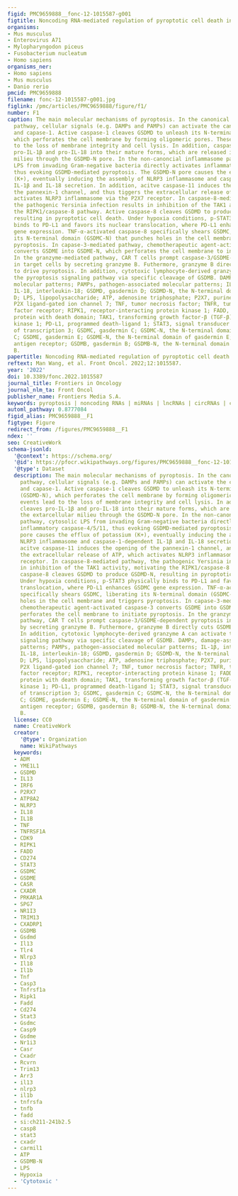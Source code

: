 ```yaml
---
figid: PMC9659888__fonc-12-1015587-g001
figtitle: Noncoding RNA-mediated regulation of pyroptotic cell death in cancer
organisms:
- Mus musculus
- Enterovirus A71
- Mylopharyngodon piceus
- Fusobacterium nucleatum
- Homo sapiens
organisms_ner:
- Homo sapiens
- Mus musculus
- Danio rerio
pmcid: PMC9659888
filename: fonc-12-1015587-g001.jpg
figlink: /pmc/articles/PMC9659888/figure/f1/
number: F1
caption: The main molecular mechanisms of pyroptosis. In the canonical inflammasome
  pathway, cellular signals (e.g. DAMPs and PAMPs) can activate the canonical inflammasome
  and capase-1. Active caspase-1 cleaves GSDMD to unleash its N-terminal domain (GSDMD-N),
  which perforates the cell membrane by forming oligomeric pores. These events lead
  to the loss of membrane integrity and cell lysis. In addition, caspase-1 cleaves
  pro-IL-1β and pro-IL-18 into their mature forms, which are released into the extarcellular
  milieu through the GSDMD-N pore. In the non-canoncial inflammasome pathway, cytosolic
  LPS from invading Gram-negative bacteria directly activates inflammatory caspase-4/5/11,
  thus evoking GSDMD-mediated pyroptosis. The GSDMD-N pore causes the efflux of potassium
  (K+), eventually inducing the assembly of NLRP3 inflammasome and caspase-1-dependent
  IL-1β and IL-18 secretion. In addition, acitve caspase-11 induces the opening of
  the pannexin-1 channel, and thus tiggers the extracellular release of ATP, which
  activates NLRP3 inflammasome via the P2X7 receptor. In caspase-8-mediated pathway,
  the pathogenic Yersinia infection results in inhibition of the TAK1 activity, motivating
  the RIPK1/caspase-8 pathway. Active caspase-8 cleaves GSDMD to produce GSDMD-N,
  resulting in pyroptotic cell death. Under hypoxia conditions, p-STAT3 physically
  binds to PD-L1 and favors its nuclear translocation, where PD-L1 enhances GSDMC
  gene expression. TNF-α-activated caspase-8 specifically shears GSDMC, liberating
  its N-terminal domain (GSDMC-N) that punches holes in the cell membrane and triggers
  pyroptosis. In capase-3-mediated pathway, chemotherapeutic agent-activated caspase-3
  converts GSDME into GSDME-N, which perforates the cell membrane to initiate pyroptosis.
  In the granzyme-mediated pathway, CAR T cells prompt caspase-3/GSDME-dependent pyroptosis
  in target cells by secreting granzyme B. Futhermore, granzyme B directly cuts GSDME
  to drive pyroptosis. In addition, cytotoxic lymphocyte-derived granzyme A can activate
  the pyroptosis signaling pathway via specific cleavage of GSDMB. DAMPs, damage-associated
  molecular patterns; PAMPs, pathogen-associated molecular patterns; IL-1β, interleukin-1β;
  IL-18, interleukin-18; GSDMD, gasdermin D; GSDMD-N, the N-terminal domain of gasdermin
  D; LPS, lipopolysaccharide; ATP, adenosine triphosphate; P2X7, purinergic receptor
  P2X ligand-gated ion channel 7; TNF, tumor necrosis factor; TNFR, tumor necrosis
  factor receptor; RIPK1, receptor-interacting protein kinase 1; FADD, Fas-associated
  protein with death domain; TAK1, transforming growth factor-β (TGF-β)-activated
  kinase 1; PD-L1, programmed death-ligand 1; STAT3, signal transducer and activator
  of transcription 3; GSDMC, gasdermin C; GSDMC-N, the N-terminal domain of gasdermin
  C; GSDME, gasdermin E; GSDME-N, the N-terminal domain of gasdermin E; CAR, chimeric
  antigen receptor; GSDMB, gasdermin B; GSDMB-N, the N-terminal domain of gasdermin
  B.
papertitle: Noncoding RNA-mediated regulation of pyroptotic cell death in cancer.
reftext: Man Wang, et al. Front Oncol. 2022;12:1015587.
year: '2022'
doi: 10.3389/fonc.2022.1015587
journal_title: Frontiers in Oncology
journal_nlm_ta: Front Oncol
publisher_name: Frontiers Media S.A.
keywords: pyroptosis | noncoding RNAs | miRNAs | lncRNAs | circRNAs | cancer pathogenesis
automl_pathway: 0.8777084
figid_alias: PMC9659888__F1
figtype: Figure
redirect_from: /figures/PMC9659888__F1
ndex: ''
seo: CreativeWork
schema-jsonld:
  '@context': https://schema.org/
  '@id': https://pfocr.wikipathways.org/figures/PMC9659888__fonc-12-1015587-g001.html
  '@type': Dataset
  description: The main molecular mechanisms of pyroptosis. In the canonical inflammasome
    pathway, cellular signals (e.g. DAMPs and PAMPs) can activate the canonical inflammasome
    and capase-1. Active caspase-1 cleaves GSDMD to unleash its N-terminal domain
    (GSDMD-N), which perforates the cell membrane by forming oligomeric pores. These
    events lead to the loss of membrane integrity and cell lysis. In addition, caspase-1
    cleaves pro-IL-1β and pro-IL-18 into their mature forms, which are released into
    the extarcellular milieu through the GSDMD-N pore. In the non-canoncial inflammasome
    pathway, cytosolic LPS from invading Gram-negative bacteria directly activates
    inflammatory caspase-4/5/11, thus evoking GSDMD-mediated pyroptosis. The GSDMD-N
    pore causes the efflux of potassium (K+), eventually inducing the assembly of
    NLRP3 inflammasome and caspase-1-dependent IL-1β and IL-18 secretion. In addition,
    acitve caspase-11 induces the opening of the pannexin-1 channel, and thus tiggers
    the extracellular release of ATP, which activates NLRP3 inflammasome via the P2X7
    receptor. In caspase-8-mediated pathway, the pathogenic Yersinia infection results
    in inhibition of the TAK1 activity, motivating the RIPK1/caspase-8 pathway. Active
    caspase-8 cleaves GSDMD to produce GSDMD-N, resulting in pyroptotic cell death.
    Under hypoxia conditions, p-STAT3 physically binds to PD-L1 and favors its nuclear
    translocation, where PD-L1 enhances GSDMC gene expression. TNF-α-activated caspase-8
    specifically shears GSDMC, liberating its N-terminal domain (GSDMC-N) that punches
    holes in the cell membrane and triggers pyroptosis. In capase-3-mediated pathway,
    chemotherapeutic agent-activated caspase-3 converts GSDME into GSDME-N, which
    perforates the cell membrane to initiate pyroptosis. In the granzyme-mediated
    pathway, CAR T cells prompt caspase-3/GSDME-dependent pyroptosis in target cells
    by secreting granzyme B. Futhermore, granzyme B directly cuts GSDME to drive pyroptosis.
    In addition, cytotoxic lymphocyte-derived granzyme A can activate the pyroptosis
    signaling pathway via specific cleavage of GSDMB. DAMPs, damage-associated molecular
    patterns; PAMPs, pathogen-associated molecular patterns; IL-1β, interleukin-1β;
    IL-18, interleukin-18; GSDMD, gasdermin D; GSDMD-N, the N-terminal domain of gasdermin
    D; LPS, lipopolysaccharide; ATP, adenosine triphosphate; P2X7, purinergic receptor
    P2X ligand-gated ion channel 7; TNF, tumor necrosis factor; TNFR, tumor necrosis
    factor receptor; RIPK1, receptor-interacting protein kinase 1; FADD, Fas-associated
    protein with death domain; TAK1, transforming growth factor-β (TGF-β)-activated
    kinase 1; PD-L1, programmed death-ligand 1; STAT3, signal transducer and activator
    of transcription 3; GSDMC, gasdermin C; GSDMC-N, the N-terminal domain of gasdermin
    C; GSDME, gasdermin E; GSDME-N, the N-terminal domain of gasdermin E; CAR, chimeric
    antigen receptor; GSDMB, gasdermin B; GSDMB-N, the N-terminal domain of gasdermin
    B.
  license: CC0
  name: CreativeWork
  creator:
    '@type': Organization
    name: WikiPathways
  keywords:
  - ADM
  - YME1L1
  - GSDMD
  - IL13
  - IRF6
  - P2RX7
  - ATP8A2
  - NLRP3
  - IL18
  - IL1B
  - TNF
  - TNFRSF1A
  - CDK9
  - RIPK1
  - FADD
  - CD274
  - STAT3
  - GSDMC
  - GSDME
  - CASR
  - CXADR
  - PRKAR1A
  - SPG7
  - NR1I3
  - TRIM13
  - CXADRP1
  - GSDMB
  - Gsdmd
  - Il13
  - Tlr4
  - Nlrp3
  - Il18
  - Il1b
  - Tnf
  - Casp3
  - Tnfrsf1a
  - Ripk1
  - Fadd
  - Cd274
  - Stat3
  - Gsdmc
  - Casp9
  - Gsdme
  - Nr1i3
  - Casr
  - Cxadr
  - Rcvrn
  - Trim13
  - Arr3
  - il13
  - nlrp3
  - il1b
  - tnfrsfa
  - tnfb
  - fadd
  - si:ch211-241b2.5
  - casp8
  - stat3
  - cxadr
  - carmil1
  - ATP
  - GSDMB-N
  - LPS
  - Hypoxia
  - 'Cytotoxic '
---
```

